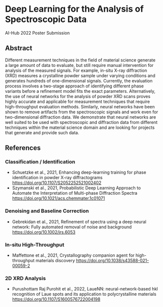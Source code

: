 # Deep Learning for the Analysis of Spectroscopic Data
AI-Hub 2022 Poster Submission

## Abstract
Different measurement techniques in the field of material science generate a large amount of data to evaluate, but still require manual intervention for analysis of the measured signals. For example, in-situ X-ray diffraction (XRD) measures a crystalline powder sample under varying conditions and generates hundreds of one-dimensional signals. Currently, the evaluation process involves a two-stage approach of identifying different phase variants before a refinement model fits the exact parameters. Alternatively, the use of neural networks for the analysis of powder XRD scans proves highly accurate and applicable for measurement techniques that require high-throughput evaluation methods. Similarly, neural networks have been shown to remove artifacts from the spectroscopic signals and work even for two-dimensional diffraction data. We demonstrate that neural networks are well suited to be used with spectroscopic and diffraction data from different techniques within the material science domain and are looking for projects that generate and provide such data.

## References
### Classification / Identification
* Schuetzke et al., 2021, Enhancing deep-learning training for phase identification in powder X-ray diffractograms https://doi.org/10.1107/S2052252521002402
* Szymanski et al., 2021, Probabilistic Deep Learning Approach to Automate the Interpretation of Multi-phase Diffraction Spectra https://doi.org/10.1021/acs.chemmater.1c01071

### Denoising and Baseline Correction
* Gebrekidan et al., 2021, Refinement of spectra using a deep neural network: Fully automated removal of noise and background https://doi.org/10.1002/jrs.6053

### In-situ High-Throughput
* Maffettone et al., 2021, Crystallography companion agent for high-throughput materials discovery https://doi.org/10.1038/s43588-021-00059-2

### 2D XRD Analysis
* Purushottam Raj Purohit et al., 2022, LaueNN: neural-network-based hkl recognition of Laue spots and its application to polycrystalline materials https://doi.org/10.1107/S1600576722004198
